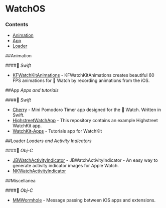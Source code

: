 WatchOS
======

### Contents
- [Animation](#animation)
- [App](#app)
- [Loader](#loader)

##Animation

####🔸 *Swift*
* [KFWatchKitAnimations](https://github.com/kiavashfaisali/KFWatchKitAnimations) - KFWatchKitAnimations creates beautiful 60 FPS animations for  Watch by recording animations from the iOS.

##App
*Apps and tutorials*

####🔸 *Swift*
* [Cherry](https://github.com/kenshin03/Cherry) - Mini Pomodoro Timer app designed for the  Watch. Written in Swift.
* [HighstreetWatchApp](https://github.com/GetHighstreet/HighstreetWatchApp) - This repository contains an example Highstreet WatchKit app.
* [WatchKit-Apps](https://github.com/kostiakoval/WatchKit-Apps) - Tutorials app for WatchKit

##Loader
*Loaders and Activity Indicators*

####🔹 *Obj-C*
* [JBWatchActivityIndicator](https://github.com/mikeswanson/JBWatchActivityIndicator) - JBWatchActivityIndicator - An easy way to generate activity indicator images for Apple Watch.
* [NKWatchActivityIndicator](https://github.com/NilStack/NKWatchActivityIndicator)


##Miscellanea

####🔹 *Obj-C*
* [MMWormhole](https://github.com/mutualmobile/MMWormhole) - Message passing between iOS apps and extensions.


